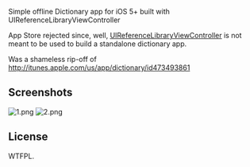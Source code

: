 Simple offline Dictionary app for iOS 5+ built with UIReferenceLibraryViewController

App Store rejected since, well, [UIReferenceLibraryViewController](http://developer.apple.com/library/ios/#documentation/uikit/reference/UIReferenceLibraryViewControllerClassRef/Reference/Reference.html)
is not meant to be used to build a standalone dictionary app.

Was a shameless rip-off of http://itunes.apple.com/us/app/dictionary/id473493861

## Screenshots

![1.png](https://github.com/forresty/Dictionary/raw/master/Screenshots/1.png)
![2.png](https://github.com/forresty/Dictionary/raw/master/Screenshots/2.png)

## License

WTFPL.
